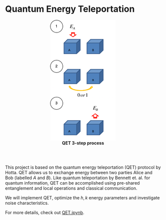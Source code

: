 # Quantum Energy Teleportation

<p align="center">
    <img src="qet_steps.png?raw=true" alt="QET steps" align="middle">
    <br/>
    <b>QET 3-step process</b>
</p>

<br/><br/>

This project is based on the quantum energy teleportation (QET) protocol by Hotta. QET allows us to exchange energy between two parties Alice and Bob (labelled $A$ and $B$). Like quantum teleportation by Bennett et. al. for quantum information, QET can be accomplished using pre-shared entanglement and local operations and classical communication.

We will implement QET, optimize the $h, k$ energy parameters and investigate noise characteristics.

For more details, check out [QET.ipynb](QET.ipynb).
